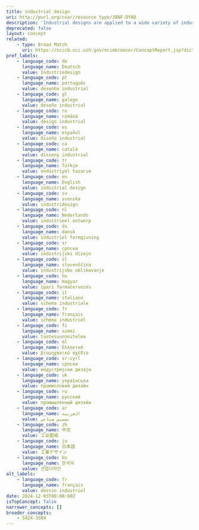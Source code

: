 ```yaml
---
title: industrial design
uri: http://purl.org/coar/resource_type/JBNF-DYAD
description: 'Industrial designs are applied to a wide variety of industrial products and handicrafts. They refer to the ornamental or aesthetic aspects of a useful article,including compositions of lines or colors or any three-dimensional forms that give a special appearance to a product or handicraft. [Source: https://www.wipo.int/edocs/pubdocs/en/wipo_pub_943_2018.pdf]'
deprecated: false
layout: concept
related:
    - type: Broad Match
      uri: https://ncicb.nci.nih.gov/ncimbrowser/ConceptReport.jsp?dictionary=NCI%20Metathesaurus&code=C1707689
pref_labels:
    - language_code: de
      language_name: Deutsch
      value: Industriedesign
    - language_code: pt
      language_name: português
      value: desenho industrial
    - language_code: gl
      language_name: galego
      value: deseño industrial
    - language_code: ro
      language_name: română
      value: design industrial
    - language_code: es
      language_name: español
      value: diseño industrial
    - language_code: ca
      language_name: català
      value: disseny industrial
    - language_code: tr
      language_name: Türkçe
      value: endüstriyel tasarım
    - language_code: en
      language_name: English
      value: industrial design
    - language_code: sv
      language_name: svenska
      value: industridesign
    - language_code: nl
      language_name: Nederlands
      value: industrieel ontwerp
    - language_code: da
      language_name: dansk
      value: industriel formgivning
    - language_code: sr
      language_name: српски
      value: industrijski dizajn
    - language_code: sl
      language_name: slovenščina
      value: industrijsko oblikovanje
    - language_code: hu
      language_name: magyar
      value: ipari formatervezés
    - language_code: it
      language_name: italiano
      value: schema industriale
    - language_code: fr
      language_name: français
      value: schéma industriel
    - language_code: fi
      language_name: suomi
      value: tuotesuunnnitelma
    - language_code: el
      language_name: Ελληνικά
      value: βιομηχανικό σχέδιο
    - language_code: sr-cyrl
      language_name: српски
      value: индустријски дизајн
    - language_code: uk
      language_name: українська
      value: промисловий дизайн
    - language_code: ru
      language_name: русский
      value: промышленный дизайн
    - language_code: ar
      language_name: العربية
      value: تصميم صناعي
    - language_code: zh
      language_name: 中文
      value: 工业图纸
    - language_code: ja
      language_name: 日本語
      value: 工業デザイン
    - language_code: ko
      language_name: 한국어
      value: 산업디자인
alt_labels:
    - language_code: fr
      language_name: français
      value: dessin industriel
date: 2024-12-03T00:00:00Z
isTopConcept: false
narrower_concepts: []
broader_concepts:
    - 542X-3S04
---
```


